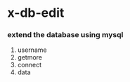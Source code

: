 # x-db-edit
<h3>extend the database using mysql</h3>
<ol>
  <li>username</li>
  <li>getmore</li>
  <li>connect</li>
  <li>data</li>
</ol>
